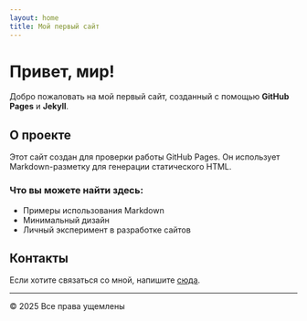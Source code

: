 ```yaml
---
layout: home
title: Мой первый сайт
---
```


# Привет, мир!

Добро пожаловать на мой первый сайт, созданный с помощью **GitHub Pages** и **Jekyll**.

## О проекте

Этот сайт создан для проверки работы GitHub Pages. Он использует Markdown-разметку для генерации статического HTML.

### Что вы можете найти здесь:
- Примеры использования Markdown
- Минимальный дизайн
- Личный эксперимент в разработке сайтов

## Контакты

Если хотите связаться со мной, напишите [сюда](mailto:example@example.com).

---
© 2025 Все права ущемлены